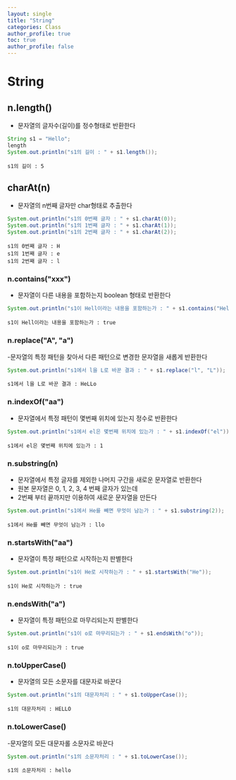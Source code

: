 ```yaml
---
layout: single
title: "String"
categories: Class
author_profile: true
toc: true
author_profile: false
---
```


# String

## n.length()

- 문자열의 글자수(길이)를 정수형태로 반환한다


```Java
String s1 = "Hello";
length
System.out.println("s1의 길이 : " + s1.length());
```

    s1의 길이 : 5
    

## charAt(n)

- 문자열의 n번째 글자만 char형태로 추출한다


```Java
System.out.println("s1의 0번째 글자 : " + s1.charAt(0));
System.out.println("s1의 1번째 글자 : " + s1.charAt(1));
System.out.println("s1의 2번째 글자 : " + s1.charAt(2));
```

    s1의 0번째 글자 : H
    s1의 1번째 글자 : e
    s1의 2번째 글자 : l
    

### n.contains("xxx")

- 문자열이 다른 내용을 포함하는지 boolean 형태로 반환한다


```Java
System.out.println("s1이 Hell이라는 내용을 포함하는가 : " + s1.contains("Hell"));
```

    s1이 Hell이라는 내용을 포함하는가 : true
    

### n.replace("A", "a")
    
-문자열의 특정 패턴을 찾아서 다른 패턴으로 변경한 문자열을 새롭게 반환한다


```Java
System.out.println("s1에서 l을 L로 바꾼 결과 : " + s1.replace("l", "L"));
```

    s1에서 l을 L로 바꾼 결과 : HeLLo
    

### n.indexOf("aa")

- 문자열에서 특정 패턴이 몇번째 위치에 있는지 정수로 반환한다


```Java
System.out.println("s1에서 el은 몇번째 위치에 있는가 : " + s1.indexOf("el"));
```

    s1에서 el은 몇번째 위치에 있는가 : 1
    

### n.substring(n)

- 문자열에서 특정 글자를 제외한 나머지 구간을 새로운 문자열로 반환한다
- 원본 문자열은 0, 1, 2, 3, 4 번째 글자가 있는데
- 2번째 부터 끝까지만 이용하여 새로운 문자열을 만든다


```Java
System.out.println("s1에서 He를 빼면 무엇이 남는가 : " + s1.substring(2));
```

    s1에서 He를 빼면 무엇이 남는가 : llo
    

### n.startsWith("aa")

- 문자열이 특정 패턴으로 시작하는지 판별한다


```Java
System.out.println("s1이 He로 시작하는가 : " + s1.startsWith("He"));
```

    s1이 He로 시작하는가 : true
    

### n.endsWith("a")

- 문자열이 특정 패턴으로 마무리되는지 판별한다


```Java
System.out.println("s1이 o로 마무리되는가 : " + s1.endsWith("o"));
```

    s1이 o로 마무리되는가 : true
    

### n.toUpperCase()

- 문자열의 모든 소문자를 대문자로 바꾼다


```Java
System.out.println("s1의 대문자처리 : " + s1.toUpperCase());
```

    s1의 대문자처리 : HELLO
    

### n.toLowerCase()

-문자열의 모든 대문자롤 소문자로 바꾼다


```Java
System.out.println("s1의 소문자처리 : " + s1.toLowerCase());
```

    s1의 소문자처리 : hello
    
